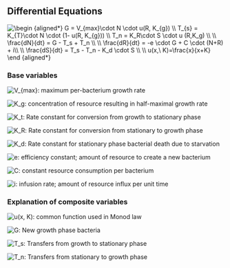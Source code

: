 
## Differential Equations

<img src="https://tex.s2cms.ru/svg/%20%5Cbegin%20%7Baligned*%7D%0A%20G%20%3D%20V_%7Bmax%7D%5Ccdot%20N%20%5Ccdot%20u(R%2C%20K_%7Bg%7D)%20%5C%5C%0A%20T_%7Bs%7D%20%3D%20K_%7BT%7D%5Ccdot%20N%20%5Ccdot%20(1-%20u(R%2C%20K_%7Bg%7D))%20%5C%5C%0A%20T_n%20%3D%20K_R%5Ccdot%20S%20%5Ccdot%20u%20(R%2CK_g)%20%5C%5C%20%5C%5C%0A%5Cfrac%7BdN%7D%7Bdt%7D%20%3D%20G%20-%20T_s%20%2B%20T_n%20%5C%5C%20%5C%5C%0A%5Cfrac%7BdR%7D%7Bdt%7D%20%3D%20-e%20%5Ccdot%20G%20%2B%20C%20%5Ccdot%20(N%2BR)%20%2B%20i%5C%5C%20%5C%5C%20%0A%5Cfrac%7BdS%7D%7Bdt%7D%20%3D%20T_s%20-%20T_n%20-%20K_d%20%5Ccdot%20S%20%5C%5C%20%5C%5C%0Au(x%2C%5C%20K)%3D%5Cfrac%7Bx%7D%7Bx%2BK%7D%0A%5Cend%20%7Baligned*%7D" alt=" \begin {aligned*}
 G = V_{max}\cdot N \cdot u(R, K_{g}) \\
 T_{s} = K_{T}\cdot N \cdot (1- u(R, K_{g})) \\
 T_n = K_R\cdot S \cdot u (R,K_g) \\ \\
\frac{dN}{dt} = G - T_s + T_n \\ \\
\frac{dR}{dt} = -e \cdot G + C \cdot (N+R) + i\\ \\ 
\frac{dS}{dt} = T_s - T_n - K_d \cdot S \\ \\
u(x,\ K)=\frac{x}{x+K}
\end {aligned*}" />

### Base variables 
<img src="https://tex.s2cms.ru/svg/%20V_%7Bmax%7D" alt=" V_{max}" />: maximum per-bacterium growth rate 

<img src="https://tex.s2cms.ru/svg/%20K_g%20" alt=" K_g " />: concentration of resource resulting in half-maximal growth rate

<img src="https://tex.s2cms.ru/svg/%20K_t%20" alt=" K_t " />: Rate constant for conversion from growth to stationary phase

<img src="https://tex.s2cms.ru/svg/%20K_R%20" alt=" K_R " />: Rate constant for conversion from stationary to growth phase

<img src="https://tex.s2cms.ru/svg/%20K_d%20" alt=" K_d " />: Rate constant for stationary phase bacterial death due to starvation

<img src="https://tex.s2cms.ru/svg/%20e%20" alt=" e " />: efficiency constant; amount of resource to create a new bacterium

<img src="https://tex.s2cms.ru/svg/%20C%20" alt=" C " />: constant resource consumption per bacterium

<img src="https://tex.s2cms.ru/svg/%20i%20" alt=" i " />: infusion rate; amount of resource influx per unit time

### Explanation of composite variables
<img src="https://tex.s2cms.ru/svg/%20u(x%2C%20K)%20" alt=" u(x, K) " />: common function used in Monod law

<img src="https://tex.s2cms.ru/svg/%20G%20" alt=" G " />: New growth phase bacteria

<img src="https://tex.s2cms.ru/svg/%20T_s%20" alt=" T_s " />: Transfers from growth to stationary phase

<img src="https://tex.s2cms.ru/svg/%20T_n%20" alt=" T_n " />: Transfers from stationary to growth phase